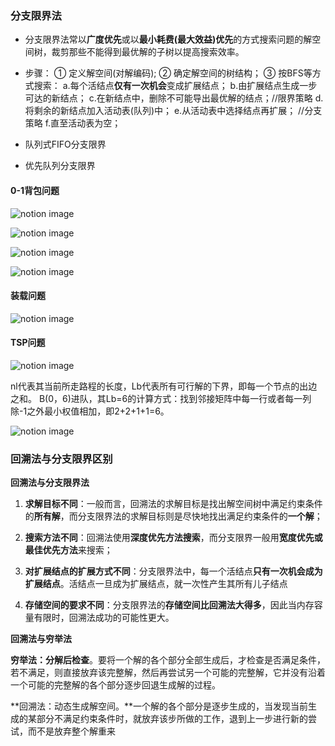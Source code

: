 ### 分支限界法

- 分支限界法常以**广度优先**或以**最小耗费(最大效益)优先**的方式搜索问题的解空间树，裁剪那些不能得到最优解的子树以提高搜索效率。

- 步骤： ① 定义解空间(对解编码); ② 确定解空间的树结构； ③ 按BFS等方式搜索：     a.每个活结点**仅有一次机会**变成扩展结点；     b.由扩展结点生成一步可达的新结点；     c.在新结点中，删除不可能导出最优解的结点；//限界策略     d.将剩余的新结点加入活动表(队列)中；     e.从活动表中选择结点再扩展；  //分支策略     f.直至活动表为空；

- 队列式FIFO分支限界 

- 优先队列分支限界

#### 0-1背包问题

![notion image](https://www.notion.so/image/https%3A%2F%2Fs3-us-west-2.amazonaws.com%2Fsecure.notion-static.com%2F3e8e9fa9-0613-4745-9b42-15ae11498360%2FUntitled.png?table=block&id=ae4a8db3-dd79-460c-8479-2ecdcbaded93&t=ae4a8db3-dd79-460c-8479-2ecdcbaded93&width=432&cache=v2)

![notion image](https://www.notion.so/image/https%3A%2F%2Fs3-us-west-2.amazonaws.com%2Fsecure.notion-static.com%2Fd4454e6a-d29c-423f-b67e-f6a8370a3375%2FUntitled.png?table=block&id=72a0e87b-e8f3-46cb-914a-7162a4c7f7f5&t=72a0e87b-e8f3-46cb-914a-7162a4c7f7f5&width=823&cache=v2)

![notion image](https://www.notion.so/image/https%3A%2F%2Fs3-us-west-2.amazonaws.com%2Fsecure.notion-static.com%2Fdaae88ea-0c56-4702-aaa1-a9aa1409c6fa%2FUntitled.png?table=block&id=2e07d795-6d1e-4496-b00d-6824c5595b7d&t=2e07d795-6d1e-4496-b00d-6824c5595b7d&width=650&cache=v2)

![notion image](https://www.notion.so/image/https%3A%2F%2Fs3-us-west-2.amazonaws.com%2Fsecure.notion-static.com%2F02ff23fe-fb8d-4bdc-a1eb-071d214e314a%2FUntitled.png?table=block&id=de9ecbdd-c9f2-4eab-8f0b-c5b9ba492ab3&t=de9ecbdd-c9f2-4eab-8f0b-c5b9ba492ab3&width=786&cache=v2)

#### 装载问题

![notion image](https://www.notion.so/image/https%3A%2F%2Fs3-us-west-2.amazonaws.com%2Fsecure.notion-static.com%2F30820882-ae5e-4f35-8217-2a9e05117e57%2FUntitled.png?table=block&id=dcdbced2-e7c0-470b-8409-71466aaca9f0&t=dcdbced2-e7c0-470b-8409-71466aaca9f0&width=288&cache=v2)

#### TSP问题

![notion image](https://www.notion.so/image/https%3A%2F%2Fs3-us-west-2.amazonaws.com%2Fsecure.notion-static.com%2F7c3f375f-66c2-431e-81b3-4ad17644b5b4%2FUntitled.png?table=block&id=92956e85-196f-43df-af98-ed2633325b5f&t=92956e85-196f-43df-af98-ed2633325b5f&width=1063&cache=v2)

nl代表其当前所走路程的长度，Lb代表所有可行解的下界，即每一个节点的出边之和。 B(0，6)进队，其Lb=6的计算方式：找到邻接矩阵中每一行或者每一列除-1之外最小权值相加，即2+2+1+1=6。

![notion image](https://www.notion.so/image/https%3A%2F%2Fs3-us-west-2.amazonaws.com%2Fsecure.notion-static.com%2F01797cfc-2112-4ef7-a5aa-756f93a39240%2FUntitled.png?table=block&id=df26bace-1c0f-4a41-8e9a-458a5a79770c&t=df26bace-1c0f-4a41-8e9a-458a5a79770c&width=800&cache=v2)

### 回溯法与分支限界区别

**回溯法与分支限界法**

1. **求解目标不同**：一般而言，回溯法的求解目标是找出解空间树中满足约束条件的**所有解**，而分支限界法的求解目标则是尽快地找出满足约束条件的**一个解**；

1. **搜索方法不同**：回溯法使用**深度优先方法搜索**，而分支限界一般用**宽度优先或最佳优先方法**来搜索；

1. **对扩展结点的扩展方式不同**：分支限界法中，每一个活结点**只有一次机会成为扩展结点**。活结点一旦成为扩展结点，就一次性产生其所有儿子结点

1. **存储空间的要求不同**：分支限界法的**存储空间比回溯法大得多**，因此当内存容量有限时，回溯法成功的可能性更大。

**回溯法与穷举法**

**穷举法：分解后检查**。要将一个解的各个部分全部生成后，才检查是否满足条件，若不满足，则直接放弃该完整解，然后再尝试另一个可能的完整解，它并没有沿着一个可能的完整解的各个部分逐步回退生成解的过程。

**回溯法：动态生成解空间。**一个解的各个部分是逐步生成的，当发现当前生成的某部分不满足约束条件时，就放弃该步所做的工作，退到上一步进行新的尝试，而不是放弃整个解重来